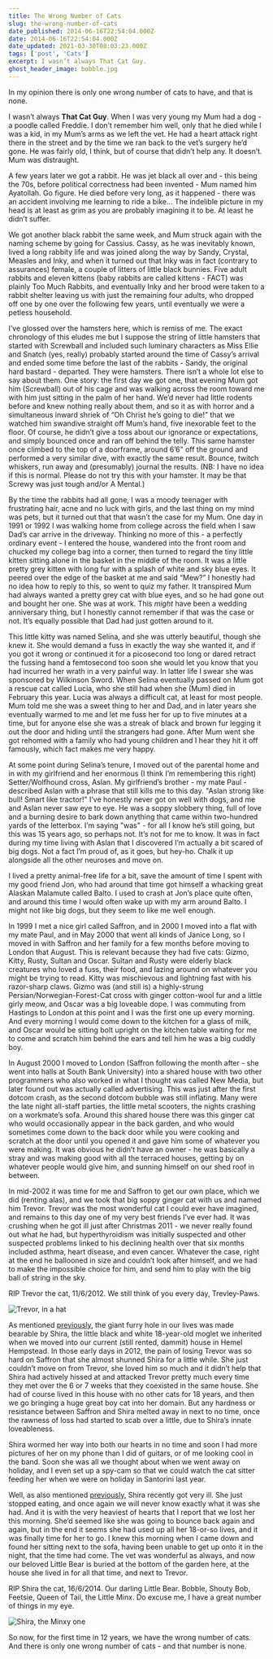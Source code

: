 ```yaml
---
title: The Wrong Number of Cats
slug: the-wrong-number-of-cats
date_published: 2014-06-16T22:54:04.000Z
date: 2014-06-16T22:54:04.000Z
date_updated: 2021-03-30T08:03:23.000Z
tags: ['post', 'Cats']
excerpt: I wasn’t always That Cat Guy.
ghost_header_image: bobble.jpg
---
```


In my opinion there is only one wrong number of cats to have, and that is none.

I wasn’t always **That Cat Guy**. When I was very young my Mum had a dog - a poodle called Freddie. I don’t remember him well, only that he died while I was a kid, in my Mum’s arms as we left the vet. He had a heart attack right there in the street and by the time we ran back to the vet’s surgery he’d gone. He was fairly old, I think, but of course that didn’t help any. It doesn’t. Mum was distraught.

A few years later we got a rabbit. He was jet black all over and - this being the 70s, before political correctness had been invented - Mum named him Ayatollah. Go figure. He died before very long, as it happened - there was an accident involving me learning to ride a bike... The indelible picture in my head is at least as grim as you are probably imagining it to be. At least he didn’t suffer.

We got another black rabbit the same week, and Mum struck again with the naming scheme by going for Cassius. Cassy, as he was inevitably known, lived a long rabbity life and was joined along the way by Sandy, Crystal, Measles and Inky, and when it turned out that Inky was in fact (contrary to assurances) female, a couple of litters of little black bunnies. Five adult rabbits and eleven kittens (baby rabbits are called kittens - FACT) was plainly Too Much Rabbits, and eventually Inky and her brood were taken to a rabbit shelter leaving us with just the remaining four adults, who dropped off one by one over the following few years, until eventually we were a petless household.

I’ve glossed over the hamsters here, which is remiss of me. The exact chronology of this eludes me but I suppose the string of little hamsters that started with Screwball and included such luminary characters as Miss Ellie and Snatch (yes, really) probably started around the time of Cassy’s arrival and ended some time before the last of the rabbits - Sandy, the original hard bastard - departed. They were hamsters. There isn’t a whole lot else to say about them. One story: the first day we got one, that evening Mum got him (Screwball) out of his cage and was walking across the room toward me with him just sitting in the palm of her hand. We’d never had little rodents before and knew nothing really about them, and so it as with horror and a simultaneous inward shriek of “Oh Christ he’s going to die!” that we watched him swandive straight off Mum’s hand, five inexorable feet to the floor. Of course, he didn’t give a toss about our ignorance or expectations, and simply bounced once and ran off behind the telly. This same hamster once climbed to the top of a doorframe, around 6’6" off the ground and performed a very similar dive, with exactly the same result. Bounce, twitch whiskers, run away and (presumably) journal the results. (NB: I have no idea if this is normal. Please do not try this with your hamster. It may be that Screwy was just tough and/or A Mental.)

By the time the rabbits had all gone, I was a moody teenager with frustrating hair, acne and no luck with girls, and the last thing on my mind was pets, but it turned out that that wasn’t the case for my Mum. One day in 1991 or 1992 I was walking home from college across the field when I saw Dad’s car arrive in the driveway. Thinking no more of this - a perfectly ordinary event - I entered the house, wandered into the front room and chucked my college bag into a corner, then turned to regard the tiny little kitten sitting alone in the basket in the middle of the room. It was a little pretty grey kitten with long fur with a splash of white and sky blue eyes. It peered over the edge of the basket at me and said “Mew?” I honestly had no idea how to reply to this, so went to quiz my father. It transpired Mum had always wanted a pretty grey cat with blue eyes, and so he had gone out and bought her one. She was at work. This *might* have been a wedding anniversary thing, but I honestly cannot remember if that was the case or not. It’s equally possible that Dad had just gotten around to it.

This little kitty was named Selina, and she was utterly beautiful, though she knew it. She would demand a fuss in exactly the way she wanted it, and if you got it wrong or continued it for a picosecond too long or dared retract the fussing hand a femtosecond too soon she would let you know that you had incurred her wrath in a very painful way. In latter life I swear she was sponsored by Wilkinson Sword. When Selina eventually passed on Mum got a rescue cat called Lucia, who she still had when she (Mum) died in February this year. Lucia was always a difficult cat, at least for most people. Mum told me she was a sweet thing to her and Dad, and in later years she eventually warmed to me and let me fuss her for up to five minutes at a time, but for anyone else she was a streak of black and brown fur legging it out the door and hiding until the strangers had gone. After Mum went she got rehomed with a family who had young children and I hear they hit it off famously, which fact makes me very happy.

At some point during Selina’s tenure, I moved out of the parental home and in with my girlfriend and her enormous (I think I’m remembering this right) Setter/Wolfhound cross, Aslan. My girlfriend’s brother - my mate Paul - described Aslan with a phrase that still kills me to this day. "Aslan strong like bull! Smart like tractor!" I’ve honestly never got on well with dogs, and me and Aslan never saw eye to eye. He was a soppy slobbery thing, full of love and a burning desire to bark down anything that came within two-hundred yards of the letterbox. I’m saying "was" - for all I know he’s still going, but this was 15 years ago, so perhaps not. It’s not for me to know. It was in fact during my time living with Aslan that I discovered I’m actually a bit scared of big dogs. Not a fact I’m proud of, as it goes, but hey-ho. Chalk it up alongside all the other neuroses and move on.

I lived a pretty animal-free life for a bit, save the amount of time I spent with my good friend Jon, who had around that time got himself a whacking great Alaskan Malamute called Balto. I used to crash at Jon’s place quite often, and around this time I would often wake up with my arm around Balto. I might not like big dogs, but they seem to like me well enough.

In 1999 I met a nice girl called Saffron, and in 2000 I moved into a flat with my mate Paul, and in May 2000 that went all kinds of Janice Long, so I moved in with Saffron and her family for a few months before moving to London that August. This is relevant because they had five cats: Gizmo, Kitty, Rusty, Sultan and Oscar. Sultan and Rusty were elderly black creatures who loved a fuss, their food, and lazing around on whatever you might be trying to read. Kitty was mischievous and lightning fast with his razor-sharp claws. Gizmo was (and still is) a highly-strung Persian/Norwegian-Forest-Cat cross with ginger cotton-wool fur and a little girly meow, and Oscar was a big loveable dope. I was commuting from Hastings to London at this point and I was the first one up every morning. And every morning I would come down to the kitchen for a glass of milk, and Oscar would be sitting bolt upright on the kitchen table waiting for me to come and scratch him behind the ears and tell him he was a big cuddly boy.

In August 2000 I moved to London (Saffron following the month after - she went into halls at South Bank University) into a shared house with two other programmers who also worked in what I thought was called New Media, but later found out was actually called advertising. This was just after the first dotcom crash, as the second dotcom bubble was still inflating. Many were the late night all-staff parties, the little metal scooters, the nights crashing on a workmate’s sofa. Around this shared house there was this ginger cat who would occasionally appear in the back garden, and who would sometimes come down to the back door while you were cooking and scratch at the door until you opened it and gave him some of whatever you were making. It was obvious he didn’t have an owner - he was basically a stray and was making good with all the terraced houses, getting by on whatever people would give him, and sunning himself on our shed roof in between.

In mid-2002 it was time for me and Saffron to get our own place, which we did (renting alas), and we took that big soppy ginger cat with us and named him Trevor. Trevor was the most wonderful cat I could ever have imagined, and remains to this day one of my very best friends I’ve ever had. It was crushing when he got ill just after Christmas 2011 - we never really found out what he had, but hyperthyroidism was initially suspected and other suspected problems linked to his declining health over that six months included asthma, heart disease, and even cancer. Whatever the case, right at the end he ballooned in size and couldn’t look after himself, and we had to make the impossible choice for him, and send him to play with the big ball of string in the sky.

RIP Trevor the cat, 11/6/2012. We still think of you every day, Trevley-Paws.

![Trevor, in a hat](/public/images/2014/Jun/421007658_1c8d779bbb_o.jpg)

As mentioned [previously](/cats-and-dogs), the giant furry hole in our lives was made bearable by Shira, the little black and white 18-year-old moglet we inherited when we moved into our current (still rented, dammit) house in Hemel Hempstead. In those early days in 2012, the pain of losing Trevor was so hard on Saffron that she almost shunned Shira for a little while. She just couldn’t move on from Trevor, she loved him so much and it didn’t help that Shira had actively hissed at and attacked Trevor pretty much every time they met over the 6 or 7 weeks that they coexisted in the same house. She had of course lived in this house with no other cats for 18 years, and then we go bringing a huge great boy cat into her domain. But any hardness or resistance between Saffron and Shira melted away in next to no time, once the rawness of loss had started to scab over a little, due to Shira’s innate loveableness.

Shira wormed her way into both our hearts in no time and soon I had more pictures of her on my phone than I did of guitars, or of me looking cool in the band. Soon she was all we thought about when we went away on holiday, and I even set up a spy-cam so that we could watch the cat sitter feeding her when we were on holiday in Santorini last year.

Well, as also mentioned [previously](/cats-and-dogs), Shira recently got very ill. She just stopped eating, and once again we will never know exactly what it was she had. And it is with the very heaviest of hearts that I report that we lost her this morning. She’d seemed like she was going to bounce back again and again, but in the end it seems she had used up all her 18-or-so lives, and it was finally time for her to go. I knew this morning when I came down and found her sitting next to the sofa, having been unable to get up onto it in the night, that the time had come. The vet was wonderful as always, and now our beloved Little Bear is buried at the bottom of the garden here, at the house she lived in for all that time, and next to Trevor.

RIP Shira the cat, 16/6/2014. Our darling Little Bear. Bobble, Shouty Bob, Feetsie, Queen of Tail, the Little Minx. Do excuse me, I have a great number of things in my eye.

![Shira, the Minxy one](/public/images/2014/Jun/Photo-22-04-2012-08-45-13.jpg)

So now, for the first time in 12 years, we have the wrong number of cats. And there is only one wrong number of cats - and that number is none.
